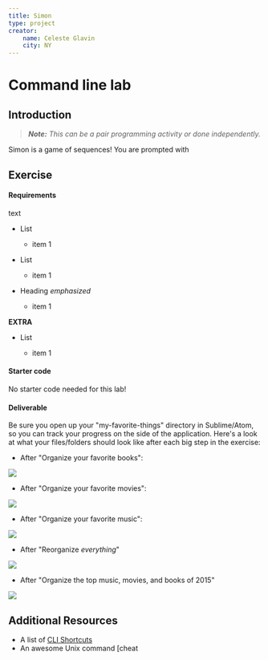 ```yaml
---
title: Simon
type: project
creator:
    name: Celeste Glavin
    city: NY
---
```


# Command line lab

## Introduction

> ***Note:*** _This can be a pair programming activity or done independently._

Simon is a game of sequences! You are prompted with 

## Exercise

#### Requirements

text

- List
  - item 1


- List

  - item 1

- Heading _emphasized_

  - item 1

**EXTRA**

- List

  - item 1

#### Starter code

No starter code needed for this lab!

#### Deliverable

Be sure you open up your "my-favorite-things" directory in Sublime/Atom, so you can track your progress on the side of the application. Here's a look at what your files/folders should look like after each big step in the exercise:

- After "Organize your favorite books":

![](https://i.imgur.com/ySAjOeO.png)

- After "Organize your favorite movies":

![](https://i.imgur.com/h8WcyVE.png)

- After "Organize your favorite music":

![](https://i.imgur.com/T4E3eAg.png)

- After "Reorganize _everything_"

![](https://i.imgur.com/GEoIps9.png)

- After "Organize the top music, movies, and books of 2015"

![](https://i.imgur.com/EM2m8mL.png)


## Additional Resources

- A list of [CLI Shortcuts](https://gist.github.com/alexpchin/01caa027b825d5f98871)
- An awesome Unix command [cheat 

